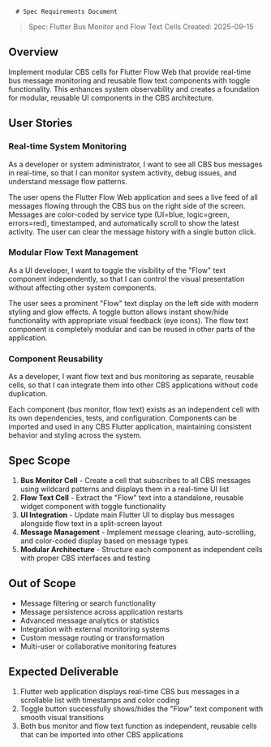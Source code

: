       # Spec Requirements Document

> Spec: Flutter Bus Monitor and Flow Text Cells
> Created: 2025-09-15

## Overview

Implement modular CBS cells for Flutter Flow Web that provide real-time bus message monitoring and reusable flow text components with toggle functionality. This enhances system observability and creates a foundation for modular, reusable UI components in the CBS architecture.

## User Stories

### Real-time System Monitoring

As a developer or system administrator, I want to see all CBS  bus messages in real-time, so that I can monitor system activity, debug issues, and understand message flow patterns.

The user opens the Flutter Flow Web application and sees a live feed of all messages flowing through the CBS bus on the right side of the screen. Messages are color-coded by service type (UI=blue, logic=green, errors=red), timestamped, and automatically scroll to show the latest activity. The user can clear the message history with a single button click.

### Modular Flow Text Management

As a UI developer, I want to toggle the visibility of the "Flow" text component independently, so that I can control the visual presentation without affecting other system components.

The user sees a prominent "Flow" text display on the left side with modern styling and glow effects. A toggle button allows instant show/hide functionality with appropriate visual feedback (eye icons). The flow text component is completely modular and can be reused in other parts of the application.

### Component Reusability

As a developer, I want flow text and bus monitoring as separate, reusable cells, so that I can integrate them into other CBS applications without code duplication.

Each component (bus monitor, flow text) exists as an independent cell with its own dependencies, tests, and configuration. Components can be imported and used in any CBS Flutter application, maintaining consistent behavior and styling across the system.

## Spec Scope

1. **Bus Monitor Cell** - Create a cell that subscribes to all CBS messages using wildcard patterns and displays them in a real-time UI list
2. **Flow Text Cell** - Extract the "Flow" text into a standalone, reusable widget component with toggle functionality
3. **UI Integration** - Update main Flutter UI to display bus messages alongside flow text in a split-screen layout
4. **Message Management** - Implement message clearing, auto-scrolling, and color-coded display based on message types
5. **Modular Architecture** - Structure each component as independent cells with proper CBS interfaces and testing

## Out of Scope

- Message filtering or search functionality
- Message persistence across application restarts  
- Advanced message analytics or statistics
- Integration with external monitoring systems
- Custom message routing or transformation
- Multi-user or collaborative monitoring features

## Expected Deliverable

1. Flutter web application displays real-time CBS bus messages in a scrollable list with timestamps and color coding
2. Toggle button successfully shows/hides the "Flow" text component with smooth visual transitions
3. Both bus monitor and flow text function as independent, reusable cells that can be imported into other CBS applications

